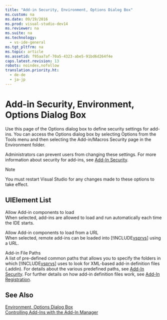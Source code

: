 ```yaml
---
title: "Add-in Security, Environment, Options Dialog Box"
ms.custom: na
ms.date: 09/19/2016
ms.prod: visual-studio-dev14
ms.reviewer: na
ms.suite: na
ms.technology: 
  - vs-ide-general
ms.tgt_pltfrm: na
ms.topic: article
ms.assetid: f95aa7af-70a5-4323-abe5-91bd6d264f4e
caps.latest.revision: 13
robots: noindex,nofollow
translation.priority.ht: 
  - de-de
  - ja-jp
---
```

# Add-in Security, Environment, Options Dialog Box
Use this page of the Options dialog box to define security settings for add-ins. You can access the Options dialog box by selecting Options from the Tools menu and then selecting the Add-in/Macros Security page in the Environment folder.  
  
 Administrators can prevent users from changing these settings. For more information about security for add-ins, see [Add-In Security](assetId:///44a5c651-6246-4310-b371-65378917c799).  
  
> [!NOTE]
>  You must restart Visual Studio for any changes made to these options to take effect.  
  
## UIElement List  
 Allow Add-in components to load  
 When selected, add-ins are allowed to load and run automatically each time the IDE starts.  
  
 Allow Add-in components to load from a URL  
 When selected, remote add-ins can be loaded into [!INCLUDE[vsprvs](../vs140/includes/vsprvs_md.md)] using a URL.  
  
 Add-in File Paths  
 A list of pre-defined common paths that allows you to specify the folders in which [!INCLUDE[vsprvs](../vs140/includes/vsprvs_md.md)] uses to look for XML-based add-in definition files (.addin). For details about the various predefined paths, see [Add-In Security](assetId:///44a5c651-6246-4310-b371-65378917c799). For further details on how add-in definition files work, see [Add-In Registration](assetId:///d5c018ff-4dcb-4ff3-9dd4-0a66fa17d593).  
  
## See Also  
 [Environment, Options Dialog Box](../vs140/Environment-Options-Dialog-Box.md)   
 [Controlling Add-Ins with the Add-In Manager](assetId:///4f60444a-cb48-4cdb-8df4-941f6419aeeb)